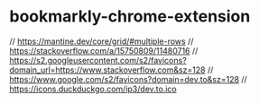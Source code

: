 # bookmarkly-chrome-extension

// https://mantine.dev/core/grid/#multiple-rows
// https://stackoverflow.com/a/15750809/11480716
// https://s2.googleusercontent.com/s2/favicons?domain_url=https://www.stackoverflow.com&sz=128
// https://www.google.com/s2/favicons?domain=dev.to&sz=128
// https://icons.duckduckgo.com/ip3/dev.to.ico
